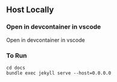 ## Host Locally
### Open in devcontainer in vscode
Open in devcontainer in vscode

### To Run

```
cd docs
bundle exec jekyll serve --host=0.0.0.0
```